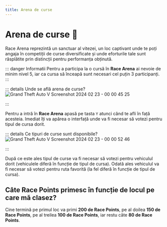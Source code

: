 ```yaml
---
title: Arena de curse
---
```

# Arena de curse 🏁

Race Arena reprezintă un sanctuar al vitezei, un loc captivant unde te poți angaja în competiții de curse diversificate și unde eforturile tale sunt răsplătite prin distincții pentru performanța obținută.


::: danger Informatii
Pentru a participa la o cursă în **Race Arena** ai nevoie de minim nivel 5, iar ca cursa să înceapă sunt necesari cel puțin 3 participanți.
:::

::: details Unde se află arena de curse?
![Grand Theft Auto V Screenshot 2024 02 23 - 00 00 45 25](https://github.com/Alexander-AIM/wiki/assets/157987605/f320a4a1-dbee-40b7-8af8-11a462577541)

:::

Pentru a intră în **Race Arena** apasă pe tasta `Y` atunci când te afli în față acesteia.
Imediat îți va apărea o interfață unde va fi necesar să votezi pentru tipul de cursa dorit.

::: details Ce tipuri de curse sunt disponibile?
![Grand Theft Auto V Screenshot 2024 02 23 - 00 00 52 46](https://github.com/Alexander-AIM/wiki/assets/157987605/98afb899-ec52-4501-9a8b-ab13231fd745)

:::

După ce este ales tipul de curse va fi necesar să votezi pentru vehiculul dorit (vehiculele diferă în funcție de tipul de cursa).
Odată ales vehiculul va fi necesar să votezi pentru ruta favorită (la fel diferă în funcție de tipul de cursa).

## Câte Race Points primesc în funcție de locul pe care mă clasez?

Cine termină pe primul loc va primi **200 de Race Points**, pe al doilea **150 de Race Points**, pe al treilea **100 de Race Points**, iar restu câte **80 de Race Points**.

